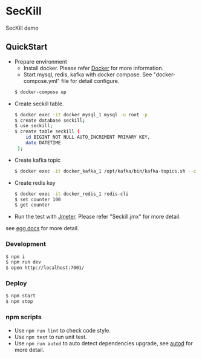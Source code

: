 # SecKill

SecKill demo

## QuickStart

<!-- add docs here for user -->
* Prepare environment
	* Install docker. Please refer [Docker](https://docs.docker.com/get-started/) for more information.
	* Start mysql, redis, kafka with docker compose. See "docker-compose.yml" file for detail configure.
	```bash
	$ docker-compose up
	```
* Create seckill table.
	```bash
	$ docker exec -it docker_mysql_1 mysql -u root -p 
	$ create database seckill;
	$ use seckill;
	$ create table seckill (
		id BIGINT NOT NULL AUTO_INCREMENT PRIMARY KEY,
		date DATETIME
	 );
	```
* Create kafka topic
	```bash
	$ docker exec -it docker_kafka_1 /opt/kafka/bin/kafka-topics.sh --create --zookeeper localhost:2181 --replication-factor 1 --partitions 1 --topic CAR_NUMBER
	```
* Create redis key
	```bash
	$ docker exec -it docker_redis_1 redis-cli
	$ set counter 100
	$ get counter
	```
* Run the test with [Jmeter](https://jmeter.apache.org/). Please refer "Seckill.jmx" for more detail.

see [egg docs][egg] for more detail.

### Development

```bash
$ npm i
$ npm run dev
$ open http://localhost:7001/
```

### Deploy

```bash
$ npm start
$ npm stop
```

### npm scripts

- Use `npm run lint` to check code style.
- Use `npm test` to run unit test.
- Use `npm run autod` to auto detect dependencies upgrade, see [autod](https://www.npmjs.com/package/autod) for more detail.


[egg]: https://eggjs.org

